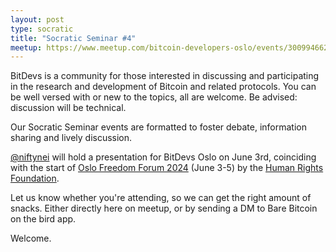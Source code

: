 ```yaml
---
layout: post
type: socratic
title: "Socratic Seminar #4"
meetup: https://www.meetup.com/bitcoin-developers-oslo/events/300994662
---
```


BitDevs is a community for those interested in discussing and participating in the research and development of Bitcoin and related protocols. You can be well versed with or new to the topics, all are welcome. Be advised: discussion will be technical.

Our Socratic Seminar events are formatted to foster debate, information sharing and lively discussion.

[@niftynei](https://twitter.com/niftynei) will hold a presentation for BitDevs Oslo on June 3rd, coinciding with the start of [Oslo Freedom Forum 2024](https://oslofreedomforum.com/) (June 3-5) by the [Human Rights Foundation](https://hrf.org/).

Let us know whether you're attending, so we can get the right amount of snacks. Either directly here on meetup, or by sending a DM to Bare Bitcoin on the bird app.

Welcome.